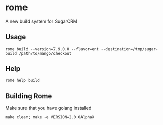 # rome
A new build system for SugarCRM

## Usage
`rome build --version=7.9.0.0 --flavor=ent --destination=/tmp/sugar-build /path/to/mango/checkout`

## Help
`rome help build`

## Building Rome
Make sure that you have golang installed

`make clean; make -e VERSION=2.0.0AlphaX`
